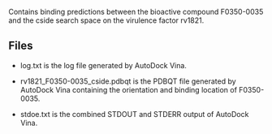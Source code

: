 Contains binding predictions between the bioactive compound F0350-0035 and the cside search space on the virulence factor rv1821.

## Files

- log.txt is the log file generated by AutoDock Vina.

- rv1821_F0350-0035_cside.pdbqt is the PDBQT file generated by AutoDock Vina containing the orientation and binding location of F0350-0035.

- stdoe.txt is the combined STDOUT and STDERR output of AutoDock Vina.

